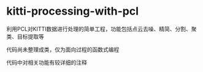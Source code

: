 # kitti-processing-with-pcl

利用PCL对KITTI数据进行处理的简单工程，功能包括点云去噪、精简、分割、聚类、目标提取等

代码尚未整理成类，仅为面向过程的函数式编程

代码中对相关功能有较详细的注释
